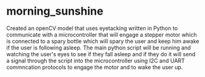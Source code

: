 # morning_sunshine

Created an openCV model that uses eyetacking written in Python to communicate with a microcontroller that will engage a stepper motor which is connected to a spary bottle which will spary the user and keep him awake if the user is following asleep. The main python script will be running and watching the user's eyes to see if they fall asleep and if they do it will send a signal through the script into the microcontroller using I2C and UART commncation protocols to engage the motor and to wake the user up.  
